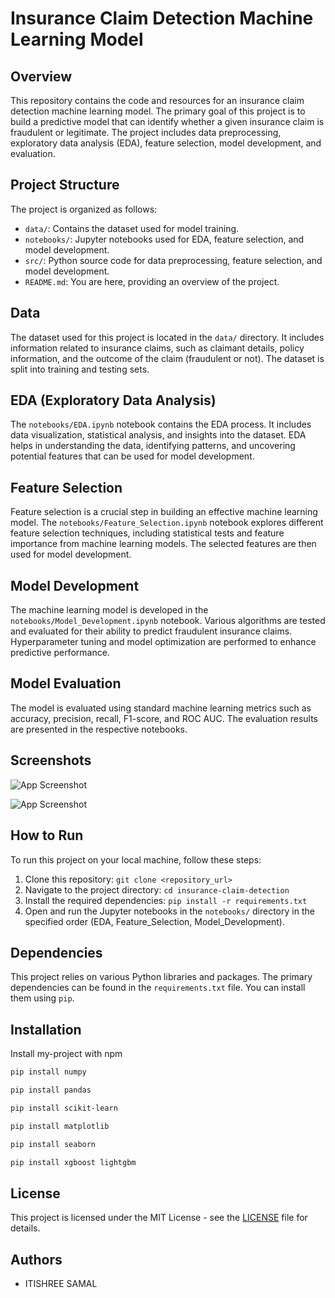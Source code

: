 # Insurance Claim Detection Machine Learning Model

## Overview

This repository contains the code and resources for an insurance claim detection machine learning model. The primary goal of this project is to build a predictive model that can identify whether a given insurance claim is fraudulent or legitimate. The project includes data preprocessing, exploratory data analysis (EDA), feature selection, model development, and evaluation.

## Project Structure

The project is organized as follows:

- `data/`: Contains the dataset used for model training.
- `notebooks/`: Jupyter notebooks used for EDA, feature selection, and model development.
- `src/`: Python source code for data preprocessing, feature selection, and model development.
- `README.md`: You are here, providing an overview of the project.

## Data

The dataset used for this project is located in the `data/` directory. It includes information related to insurance claims, such as claimant details, policy information, and the outcome of the claim (fraudulent or not). The dataset is split into training and testing sets.

## EDA (Exploratory Data Analysis)

The `notebooks/EDA.ipynb` notebook contains the EDA process. It includes data visualization, statistical analysis, and insights into the dataset. EDA helps in understanding the data, identifying patterns, and uncovering potential features that can be used for model development.

## Feature Selection

Feature selection is a crucial step in building an effective machine learning model. The `notebooks/Feature_Selection.ipynb` notebook explores different feature selection techniques, including statistical tests and feature importance from machine learning models. The selected features are then used for model development.

## Model Development

The machine learning model is developed in the `notebooks/Model_Development.ipynb` notebook. Various algorithms are tested and evaluated for their ability to predict fraudulent insurance claims. Hyperparameter tuning and model optimization are performed to enhance predictive performance.

## Model Evaluation

The model is evaluated using standard machine learning metrics such as accuracy, precision, recall, F1-score, and ROC AUC. The evaluation results are presented in the respective notebooks.

## Screenshots

![App Screenshot]([https://drive.google.com/file/d/11f-93bMbnRvsJGFoSeEx9l8z7k_jjvUt/view?usp=sharing](https://github.com/Itishree12/Insurance-Fraud-Detection-/blob/main/Screenshot%202023-10-21%20at%203.19.04%20PM.png))

![App Screenshot](https://drive.google.com/file/d/1ursKtX0vLrfOg7gDVU_jtXMuWCwLL6-L/view?usp=sharing)


## How to Run

To run this project on your local machine, follow these steps:

1. Clone this repository: `git clone <repository_url>`
2. Navigate to the project directory: `cd insurance-claim-detection`
3. Install the required dependencies: `pip install -r requirements.txt`
4. Open and run the Jupyter notebooks in the `notebooks/` directory in the specified order (EDA, Feature_Selection, Model_Development).

## Dependencies

This project relies on various Python libraries and packages. The primary dependencies can be found in the `requirements.txt` file. You can install them using `pip`.
## Installation

Install my-project with npm

```bash
pip install numpy 
```
```bash  
pip install pandas 
```
```bash  
pip install scikit-learn  
```
```bash  
pip install matplotlib  
```
```bash  
pip install seaborn  
```
```bash  
pip install xgboost lightgbm
```

## License

This project is licensed under the MIT License - see the [LICENSE](LICENSE) file for details.

## Authors

- ITISHREE SAMAL
